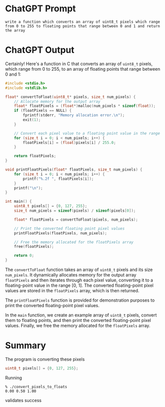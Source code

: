 # ChatGPT Prompt

```
write a function which converts an array of uint8_t pixels which range 
from 0 to 255 to floating points that range between 0 and 1 and return the array
```

# ChatGPT Output

Certainly! Here's a function in C that converts an array of `uint8_t` pixels, which range from 0 to 255, to an array of floating points that range between 0 and 1:

```c
#include <stdio.h>
#include <stdlib.h>

float* convertToFloat(uint8_t* pixels, size_t num_pixels) {
    // Allocate memory for the output array
    float* floatPixels = (float*)malloc(num_pixels * sizeof(float));
    if (floatPixels == NULL) {
        fprintf(stderr, "Memory allocation error.\n");
        exit(1);
    }

    // Convert each pixel value to a floating point value in the range [0, 1]
    for (size_t i = 0; i < num_pixels; i++) {
        floatPixels[i] = (float)pixels[i] / 255.0;
    }

    return floatPixels;
}

void printFloatPixels(float* floatPixels, size_t num_pixels) {
    for (size_t i = 0; i < num_pixels; i++) {
        printf("%.2f ", floatPixels[i]);
    }
    printf("\n");
}

int main() {
    uint8_t pixels[] = {0, 127, 255};
    size_t num_pixels = sizeof(pixels) / sizeof(pixels[0]);

    float* floatPixels = convertToFloat(pixels, num_pixels);

    // Print the converted floating point pixel values
    printFloatPixels(floatPixels, num_pixels);

    // Free the memory allocated for the floatPixels array
    free(floatPixels);

    return 0;
}
```

The `convertToFloat` function takes an array of `uint8_t` pixels and its size `num_pixels`. It dynamically allocates memory for the output array `floatPixels` and then iterates through each pixel value, converting it to a floating-point value in the range [0, 1]. The converted floating-point pixel values are stored in the `floatPixels` array, which is then returned.

The `printFloatPixels` function is provided for demonstration purposes to print the converted floating-point pixel values.

In the `main` function, we create an example array of `uint8_t` pixels, convert them to floating points, and then print the converted floating-point pixel values. Finally, we free the memory allocated for the `floatPixels` array.

# Summary

The program is converting these pixels

```c
uint8_t pixels[] = {0, 127, 255};
```

Running

```
% ./convert_pixels_to_floats
0.00 0.50 1.00 
```

validates success
